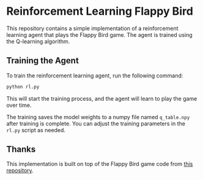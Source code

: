 # Reinforcement Learning Flappy Bird

This repository contains a simple implementation of a reinforcement learning agent that plays the Flappy Bird game. The agent is trained using the Q-learning algorithm.

## Training the Agent

To train the reinforcement learning agent, run the following command:

```bash
python rl.py
```

This will start the training process, and the agent will learn to play the game over time.

The training saves the model weights to a numpy file named `q_table.npy` after training is complete. You can adjust the training parameters in the `rl.py` script as needed.

## Thanks

This implementation is built on top of the Flappy Bird game code from [this repository](https://github.com/mehmetemineker/flappy-bird).
